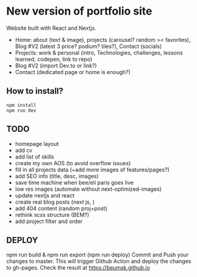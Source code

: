 # New version of portfolio site

Website built with React and Nextjs.

- Home: about (text & image), projects (carousel? random >< favorites), Blog #V2 (latest 3 price? podium? tiles?), Contact (socials)
- Projects: work & personal (intro, Technologies, challenges, lessons learned, codepen, link to repo)
- Blog #V2 (import Dev.to or link?)
- Contact (dedicated page or home is enough?)

## How to install?

```
npm install
npm run dev
```

## TODO

- homepage layout
- add cv
- add list of skills
- create my own AOS (to avoid overflow issues)
- fill in all projects data (+add more images of features/pages?)
- add SEO info (title, desc, images)
- save time machine when bee/eli paris goes live
- low res images (automate without next-optimized-images)
- update nextjs and react
- create real blog posts (next js, )
- add 404 content (random proj+post)
- rethink scss structure (BEM?)
- add project filter and order

## DEPLOY

npm run build & npm run export (npm run deploy)
Commit and Push your changes to master.
This will trigger Github Action and deploy the changes to gh-pages.
Check the result at https://beumsk.github.io
